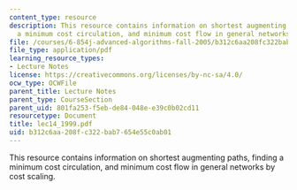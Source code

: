 ```yaml
---
content_type: resource
description: This resource contains information on shortest augmenting paths, finding
  a minimum cost circulation, and minimum cost flow in general networks by cost scaling.
file: /courses/6-854j-advanced-algorithms-fall-2005/b312c6aa208fc322bab7654e55c0ab01_lec14_1999.pdf
file_type: application/pdf
learning_resource_types:
- Lecture Notes
license: https://creativecommons.org/licenses/by-nc-sa/4.0/
ocw_type: OCWFile
parent_title: Lecture Notes
parent_type: CourseSection
parent_uid: 801fa253-f5eb-de84-048e-e39c0b02cd11
resourcetype: Document
title: lec14_1999.pdf
uid: b312c6aa-208f-c322-bab7-654e55c0ab01
---
```

This resource contains information on shortest augmenting paths, finding a minimum cost circulation, and minimum cost flow in general networks by cost scaling.